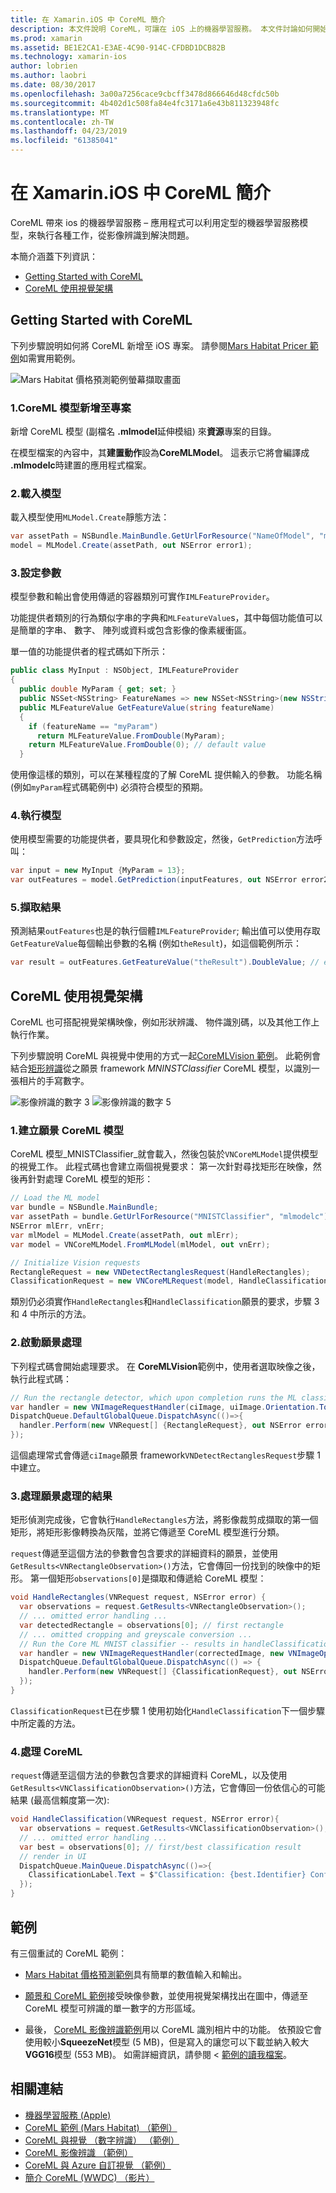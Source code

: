 ```yaml
---
title: 在 Xamarin.iOS 中 CoreML 簡介
description: 本文件說明 CoreML，可讓在 iOS 上的機器學習服務。 本文件討論如何開始使用 CoreML，以及如何使用它來搭配視覺架構。
ms.prod: xamarin
ms.assetid: BE1E2CA1-E3AE-4C90-914C-CFDBD1DCB82B
ms.technology: xamarin-ios
author: lobrien
ms.author: laobri
ms.date: 08/30/2017
ms.openlocfilehash: 3a00a7256cace9cbcff3478d866646d48cfdc50b
ms.sourcegitcommit: 4b402d1c508fa84e4fc3171a6e43b811323948fc
ms.translationtype: MT
ms.contentlocale: zh-TW
ms.lasthandoff: 04/23/2019
ms.locfileid: "61385041"
---
```

# <a name="introduction-to-coreml-in-xamarinios"></a>在 Xamarin.iOS 中 CoreML 簡介

CoreML 帶來 ios 的機器學習服務 – 應用程式可以利用定型的機器學習服務模型，來執行各種工作，從影像辨識到解決問題。

本簡介涵蓋下列資訊：

- [Getting Started with CoreML](#coreml)
- [CoreML 使用視覺架構](#coremlvision)

<a name="coreml" />

## <a name="getting-started-with-coreml"></a>Getting Started with CoreML

下列步驟說明如何將 CoreML 新增至 iOS 專案。 請參閱[Mars Habitat Pricer 範例](https://developer.xamarin.com/samples/monotouch/ios11/CoreML/)如需實用範例。

![Mars Habitat 價格預測範例螢幕擷取畫面](coreml-images/marspricer-heading.png)

### <a name="1-add-the-coreml-model-to-the-project"></a>1.CoreML 模型新增至專案

新增 CoreML 模型 (副檔名 **.mlmodel**延伸模組) 來**資源**專案的目錄。 

在模型檔案的內容中，其**建置動作**設為**CoreMLModel**。 這表示它將會編譯成 **.mlmodelc**時建置的應用程式檔案。

### <a name="2-load-the-model"></a>2.載入模型

載入模型使用`MLModel.Create`靜態方法：

```csharp
var assetPath = NSBundle.MainBundle.GetUrlForResource("NameOfModel", "mlmodelc");
model = MLModel.Create(assetPath, out NSError error1);
```

### <a name="3-set-the-parameters"></a>3.設定參數

模型參數和輸出會使用傳遞的容器類別可實作`IMLFeatureProvider`。

功能提供者類別的行為類似字串的字典和`MLFeatureValue`s，其中每個功能值可以是簡單的字串、 數字、 陣列或資料或包含影像的像素緩衝區。

單一值的功能提供者的程式碼如下所示：

```csharp
public class MyInput : NSObject, IMLFeatureProvider
{
  public double MyParam { get; set; }
  public NSSet<NSString> FeatureNames => new NSSet<NSString>(new NSString("myParam"));
  public MLFeatureValue GetFeatureValue(string featureName)
  {
    if (featureName == "myParam")
      return MLFeatureValue.FromDouble(MyParam);
    return MLFeatureValue.FromDouble(0); // default value
  }
```

使用像這樣的類別，可以在某種程度的了解 CoreML 提供輸入的參數。 功能名稱 (例如`myParam`程式碼範例中) 必須符合模型的預期。

### <a name="4-run-the-model"></a>4.執行模型

使用模型需要的功能提供者，要具現化和參數設定，然後，`GetPrediction`方法呼叫：

```csharp
var input = new MyInput {MyParam = 13};
var outFeatures = model.GetPrediction(inputFeatures, out NSError error2);
```

### <a name="5-extract-the-results"></a>5.擷取結果

預測結果`outFeatures`也是的執行個體`IMLFeatureProvider`; 輸出值可以使用存取`GetFeatureValue`每個輸出參數的名稱 (例如`theResult`)，如這個範例所示：

```csharp
var result = outFeatures.GetFeatureValue("theResult").DoubleValue; // eg. 6227020800
```

<a name="coremlvision" />

## <a name="using-coreml-with-the-vision-framework"></a>CoreML 使用視覺架構

CoreML 也可搭配視覺架構映像，例如形狀辨識、 物件識別碼，以及其他工作上執行作業。

下列步驟說明 CoreML 與視覺中使用的方式一起[CoreMLVision 範例](https://developer.xamarin.com/samples/monotouch/ios11/CoreMLVision/)。 此範例會結合[矩形辨識](~/ios/platform/introduction-to-ios11/vision.md#rectangles)從之願景 framework _MNINSTClassifier_ CoreML 模型，以識別一張相片的手寫數字。

![影像辨識的數字 3](coreml-images/vision3.png) ![影像辨識的數字 5](coreml-images/vision5.png)

### <a name="1-create-a-vision-coreml-model"></a>1.建立願景 CoreML 模型

CoreML 模型_MNISTClassifier_就會載入，然後包裝於`VNCoreMLModel`提供模型的視覺工作。 此程式碼也會建立兩個視覺要求： 第一次針對尋找矩形在映像，然後再針對處理 CoreML 模型的矩形：

```csharp
// Load the ML model
var bundle = NSBundle.MainBundle;
var assetPath = bundle.GetUrlForResource("MNISTClassifier", "mlmodelc");
NSError mlErr, vnErr;
var mlModel = MLModel.Create(assetPath, out mlErr);
var model = VNCoreMLModel.FromMLModel(mlModel, out vnErr);

// Initialize Vision requests
RectangleRequest = new VNDetectRectanglesRequest(HandleRectangles);
ClassificationRequest = new VNCoreMLRequest(model, HandleClassification);
```

類別仍必須實作`HandleRectangles`和`HandleClassification`願景的要求，步驟 3 和 4 中所示的方法。

### <a name="2-start-the-vision-processing"></a>2.啟動願景處理

下列程式碼會開始處理要求。 在  **CoreMLVision**範例中，使用者選取映像之後，執行此程式碼：

```csharp
// Run the rectangle detector, which upon completion runs the ML classifier.
var handler = new VNImageRequestHandler(ciImage, uiImage.Orientation.ToCGImagePropertyOrientation(), new VNImageOptions());
DispatchQueue.DefaultGlobalQueue.DispatchAsync(()=>{
  handler.Perform(new VNRequest[] {RectangleRequest}, out NSError error);
});
```

這個處理常式會傳遞`ciImage`願景 framework`VNDetectRectanglesRequest`步驟 1 中建立。

### <a name="3-handle-the-results-of-vision-processing"></a>3.處理願景處理的結果

矩形偵測完成後，它會執行`HandleRectangles`方法，將影像裁剪成擷取的第一個矩形，將矩形影像轉換為灰階，並將它傳遞至 CoreML 模型進行分類。

`request`傳遞至這個方法的參數會包含要求的詳細資料的願景，並使用`GetResults<VNRectangleObservation>()`方法，它會傳回一份找到的映像中的矩形。 第一個矩形`observations[0]`是擷取和傳遞給 CoreML 模型：

```csharp
void HandleRectangles(VNRequest request, NSError error) {
  var observations = request.GetResults<VNRectangleObservation>();
  // ... omitted error handling ...
  var detectedRectangle = observations[0]; // first rectangle
  // ... omitted cropping and greyscale conversion ...
  // Run the Core ML MNIST classifier -- results in handleClassification method
  var handler = new VNImageRequestHandler(correctedImage, new VNImageOptions());
  DispatchQueue.DefaultGlobalQueue.DispatchAsync(() => {
    handler.Perform(new VNRequest[] {ClassificationRequest}, out NSError err);
  });
}
```

`ClassificationRequest`已在步驟 1 使用初始化`HandleClassification`下一個步驟中所定義的方法。

### <a name="4-handle-the-coreml"></a>4.處理 CoreML

`request`傳遞至這個方法的參數包含要求的詳細資料 CoreML，以及使用`GetResults<VNClassificationObservation>()`方法，它會傳回一份依信心的可能結果 (最高信賴度第一次):

```csharp
void HandleClassification(VNRequest request, NSError error){
  var observations = request.GetResults<VNClassificationObservation>();
  // ... omitted error handling ...
  var best = observations[0]; // first/best classification result
  // render in UI
  DispatchQueue.MainQueue.DispatchAsync(()=>{
    ClassificationLabel.Text = $"Classification: {best.Identifier} Confidence: {best.Confidence * 100f:#.00}%";
  });
}
```

## <a name="samples"></a>範例

有三個重試的 CoreML 範例：

* [Mars Habitat 價格預測範例](https://developer.xamarin.com/samples/monotouch/ios11/CoreML/)具有簡單的數值輸入和輸出。

* [願景和 CoreML 範例](https://developer.xamarin.com/samples/monotouch/ios11/CoreMLVision/)接受映像參數，並使用視覺架構找出在圖中，傳遞至 CoreML 模型可辨識的單一數字的方形區域。

* 最後， [CoreML 影像辨識範例](https://developer.xamarin.com/samples/monotouch/ios11/CoreMLImageRecognition/)用以 CoreML 識別相片中的功能。 依預設它會使用較小**SqueezeNet**模型 (5 MB)，但是寫入的讓您可以下載並納入較大**VGG16**模型 (553 MB)。 如需詳細資訊，請參閱 <<c0> [ 範例的讀我檔案](https://github.com/xamarin/ios-samples/blob/master/ios11/CoreMLImageRecognition/CoreMLImageRecognition/README.md)。

## <a name="related-links"></a>相關連結

- [機器學習服務 (Apple)](https://developer.apple.com/machine-learning/)
- [CoreML 範例 (Mars Habitat) （範例）](https://developer.xamarin.com/samples/monotouch/ios11/CoreML/)
- [CoreML 與視覺 （數字辨識） （範例）](https://developer.xamarin.com/samples/monotouch/ios11/CoreMLVision/)
- [CoreML 影像辨識 （範例）](https://developer.xamarin.com/samples/monotouch/ios11/CoreMLImageRecognition/)
- [CoreML 與 Azure 自訂視覺 （範例）](https://developer.xamarin.com/samples/monotouch/ios11/CoreMLAzureModel)
- [簡介 CoreML (WWDC) （影片）](https://developer.apple.com/videos/play/wwdc2017/703/)

